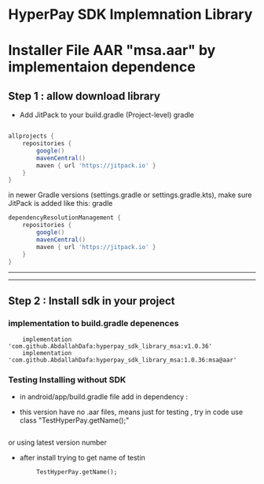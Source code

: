 # HyperPay SDK Implemnation Library
# Installer File AAR "msa.aar" by implementaion dependence

## Step 1 : allow download library 

* Add JitPack to your build.gradle (Project-level)
gradle
 
```groovy

allprojects {
    repositories {
        google()
        mavenCentral()
        maven { url 'https://jitpack.io' }
    }
}
```
in newer Gradle versions (settings.gradle or settings.gradle.kts), make sure JitPack is added like this:
gradle

```groovy
dependencyResolutionManagement {
    repositories {
        google()
        mavenCentral()
        maven { url 'https://jitpack.io' }
    }
} 

```
 

-----

-----

## Step 2 : Install sdk in your project

### implementation to build.gradle depenences 
``` 
    implementation 'com.github.AbdallahDafa:hyperpay_sdk_library_msa:v1.0.36' 
    implementation 'com.github.AbdallahDafa:hyperpay_sdk_library_msa:1.0.36:msa@aar'
```


### Testing Installing without SDK
* in android/app/build.gradle file add in dependency :

* this version have no .aar files, means just for testing , try in code use class "TestHyperPay.getName();"
```

```
or using latest version number

* after install trying to get name of testin
```
        TestHyperPay.getName();
```

